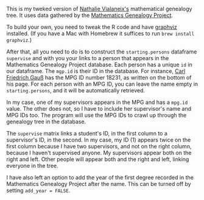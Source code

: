This is my tweked version of [Nathalie Vialaneix's](http://tuxette.nathalievialaneix.eu/2013/09/extraire-son-arbre-du-mathematics-genealogy-project-avec-r/) mathematical genealogy tree. It uses data gathered by the [Mathematics Genealogy Project](https://www.mathgenealogy.org). 

To build your own, you need to tweak the R code and have [graphviz](https://www.graphviz.org) installed. (If you have a Mac with Homebrew it suffices to run ```brew install graphviz```.)

After that, all you need to do is to construct the ```starting.persons``` dataframe ```supervise``` and with you your links to a person that appears in the Mathematics Genealogy Project database. Each person has a unique ```id``` in our dataframe. The ```mgp.id``` is their ID in the database. For instance, [Carl Friedrich Gauß](https://www.mathgenealogy.org/id.php?id=18231) has the MPG ID number 18231, as written on the bottom of his page. For each person with an MPG ID, you can leave the name empty in ```starting.persons```, and it will be automatically retrieved. 

In my case, one of my supervisors appears in the MPG and has a ```mpg.id``` value. The other does not, so I have to include her supervisor's name and MPG IDs too. The program will use the MPG IDs to crawl up through the genealogy tree in the database.

The ```supervise``` matrix links a student's ID, in the first column to a supervisor's ID, in the second. In my case, my ID (1) appears twice on the first column because I have two supervisors, and not on the right column, because I haven't supervised anyone. My supervisors appear both on the right and left. Other people will appear both and the right and left, linking everyone in the tree.

I have also left an option to add the year of the first degree recorded in the Mathematics Genealogy Project after the name. This can be turned off by setting ```add_year = FALSE```.